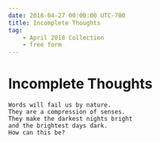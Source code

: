 ```yaml
---
date: 2018-04-27 00:00:00 UTC-700
title: Incomplete Thoughts
tag:
    - April 2018 Collection
    - free form
---
```


# Incomplete Thoughts

```
Words will fail us by nature.
They are a compression of senses.
They make the darkest nights bright
and the brightest days dark.
How can this be?
```